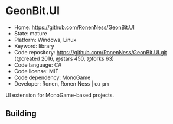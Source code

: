 # GeonBit.UI

- Home: https://github.com/RonenNess/GeonBit.UI
- State: mature
- Platform: Windows, Linux
- Keyword: library
- Code repository: https://github.com/RonenNess/GeonBit.UI.git (@created 2016, @stars 450, @forks 63)
- Code language: C#
- Code license: MIT
- Code dependency: MonoGame
- Developer: Ronen, Ronen Ness | רונן נס

UI extension for MonoGame-based projects.

## Building
